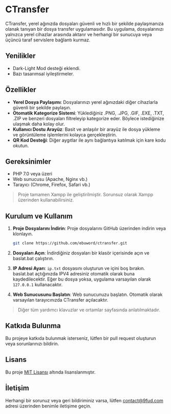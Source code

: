 # CTransfer

CTransfer, yerel ağınızda dosyaları güvenli ve hızlı bir şekilde paylaşmanıza olanak tanıyan bir dosya transfer uygulamasıdır. Bu uygulama, dosyalarınızı yalnızca yerel cihazlar arasında aktarır ve herhangi bir sunucuya veya üçüncü taraf servislere bağlantı kurmaz.

## Yenilikler
- Dark-Light Mod desteği eklendi.
- Bazı tasarımsal iyileştirmeler.

## Özellikler

- **Yerel Dosya Paylaşımı**: Dosyalarınızı yerel ağınızdaki diğer cihazlarla güvenli bir şekilde paylaşın.
- **Otomatik Kategorize Sistemi**: Yüklediğiniz .PNG, .JPG, .GIF, .EXE, .TXT, .ZIP ve benzeri dosyaları filtreleyip kategorize eder. Böylece istediğinize ulaşmak daha kolay olur.
- **Kullanıcı Dostu Arayüz**: Basit ve anlaşılır bir arayüz ile dosya yükleme ve görüntüleme işlemlerini kolayca gerçekleştirin.
- **QR Kod Desteği**: Diğer aygıtlar ile aynı bağlantıya katılmak için kare kodu okutun.

## Gereksinimler

- PHP 7.0 veya üzeri
- Web sunucusu (Apache, Nginx vb.)
- Tarayıcı (Chrome, Firefox, Safari vb.)

> Proje tamamen Xampp ile geliştirilmiştir. Sorunsuz olarak Xampp üzerinden kullanabilirsiniz.

## Kurulum ve Kullanım

1. **Proje Dosyalarını İndirin**: Proje dosyalarını GitHub üzerinden indirin veya klonlayın.
   
   ```bash
   git clone https://github.com/ebuword/ctransfer.git
   ```

2. **Dosyaları Açın**: İndirdiğiniz dosyaları bir klasör içerisinde açın ve baslat.bat çalıştırın.

3. **IP Adresi Ayarı**: `ip.txt` dosyasını oluşturun ve içini boş bırakın. baslat.bat açtığınızda IPV4 adresiniz otomatik olarak buna kaydedilecektir. Eğer bu dosya yoksa, uygulama varsayılan olarak `127.0.0.1` kullanacaktır.

4. **Web Sunucusunu Başlatın**: Web sunucunuzu başlatın. Otomatik olarak varsayılan tarayıcınızda CTransfer açılacaktır.

> Diğer tüm yardımcı klavuzlar ve ortamlar <a href="/setup.php"></a> sayfasında anlatılmaktadır.


## Katkıda Bulunma

Bu projeye katkıda bulunmak isterseniz, lütfen bir pull request oluşturun veya sorunlarınızı bildirin.

## Lisans

Bu proje [MIT Lisansı](LICENSE) altında lisanslanmıştır.

## İletişim

Herhangi bir sorunuz veya geri bildiriminiz varsa, lütfen [contact@9fud.com](mailto:contact@9fud.com) adresi üzerinden benimle iletişime geçin.

